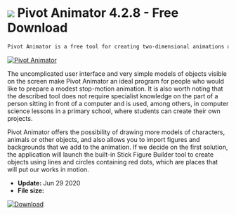 # ![](https://cdn.softexe.net/static/icon/4/pivot-animator-9378.png) Pivot Animator 4.2.8 - Free Download

```sh
Pivot Animator is a free tool for creating two-dimensional animations of simple characters.
```
[![Pivot Animator](https://gallery.dpcdn.pl/imgc/Tools/81123/g_-_420x350_1.5_-_x29733933-ff2d-4292-bec9-8c535ff08578.jpg)](https://softexe.net/win/multimedia/video/pivot-animator:acgh.html)

The uncomplicated user interface and very simple models of objects visible on the screen make Pivot Animator an ideal program for people who would like to prepare a modest stop-motion animation. It is also worth noting that the described tool does not require specialist knowledge on the part of a person sitting in front of a computer and is used, among others, in computer science lessons in a primary school, where students can create their own projects.
 
 Pivot Animator offers the possibility of drawing more models of characters, animals or other objects, and also allows you to import figures and backgrounds that we add to the animation. If we decide on the first solution, the application will launch the built-in Stick Figure Builder tool to create objects using lines and circles containing red dots, which are places that will put our works in motion.


- **Update:** Jun 29 2020
- **File size:** 

[![Download](https://cdn.softexe.net/static/img/download.png)](https://softexe.net/win/multimedia/video/pivot-animator:acgh.html)

